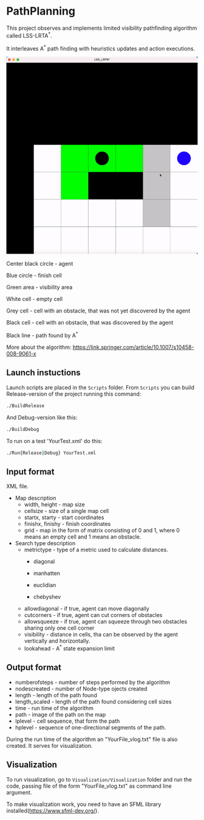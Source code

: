 # PathPlanning
This project observes and implements limited visibility pathfinding algorithm called LSS-LRTA<sup>*</sup>.

It interleaves А<sup>*</sup> path finding with heuristics updates and action executions.

![alt-text](visualization.gif)

Center black circle - agent

Blue circle - finish cell

Green area - visibility area

White cell - empty cell

Grey cell - cell with an obstacle, that was not yet discovered by the agent

Black cell - cell with an obstacle, that was discovered by the agent

Black line - path found by A<sup>*</sup>

More about the algorithm: https://link.springer.com/article/10.1007/s10458-008-9061-x

## Launch instuctions
Launch scripts are placed in the `Scripts` folder.
From `Scripts` you can build Release-version of the project running this command:
```bash
./BuildRelease
```
And Debug-version like this:
```bash
./BuildDebug
```
To run on a test 'YourTest.xml' do this:
```cmd
./Run{Release|Debug} YourTest.xml
```

## Input format
XML file.
* Map description
  * width, height - map size
  * cellsize - size of a single map cell
  * startx, starty - start coordinates
  * finishx, finishy - finish coordinates
  * grid - map in the form of matrix consisting of 0 and 1, where 0 means an empty cell and 1 means an obstacle.   
* Search type description
  * metrictype - type of a metric used to calculate distances.
    * diagonal  

    * manhatten
    
    * euclidian

    * chebyshev
  * allowdiagonal - if true, agent can move diagonally
  * cutcorners - if true, agent can cut corners of obstacles
  * allowsqueeze - if true, agent can squeeze through two obstacles sharing only one cell corner
  * visibility - distance in cells, tha can be observed by the agent vertically and horizontally.
  * lookahead - A<sup>*</sup> state expansion limit 
  
## Output format
* numberofsteps - number of steps performed by the algorithm
* nodescreated - number of Node-type ojects created
* length - length of the path found
* length_scaled - length of the path found considering cell sizes
* time - run time of the algorithm
* path - image of the path on the map
* lplevel - cell sequence, that form the path
* hplevel - sequence of one-directional segments of the path.


During the run time of the algorithm an "YourFile_vlog.txt" file is also created. It serves for visualization.

## Visualization

To run visualization, go to `Visualization/Visualization` folder and run the code, passing file of the form "YourFile_vlog.txt" as command line argument.

To make visualization work, you need to have an SFML library installed(https://www.sfml-dev.org/).
